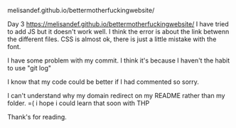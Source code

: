 melisandef.github.io/bettermotherfuckingwebsite/

Day 3 
https://melisandef.github.io/bettermotherfuckingwebsite/
I have tried to add JS but it doesn't work well. I think the error is about the link betwenn the different files.
CSS is almost ok, there is just a little mistake with the font.

I have some problem with my commit. I think it's because I haven't the habit to use "git log"

I know that my code could be better if I had commented so sorry.

I can't understand why my domain redirect on my README rather than my folder. =( i hope i could learn that soon with THP 

Thank's for reading. 
